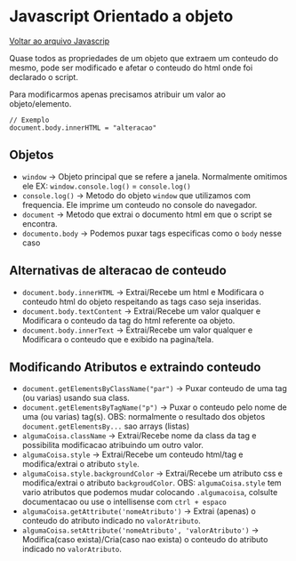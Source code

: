# Javascript Orientado a objeto

[Voltar ao arquivo Javascrip](README.md)


Quase todos as propriedades de um objeto que extraem um conteudo do mesmo, pode ser modificado e afetar o conteudo do html onde foi declarado o script.

Para modificarmos apenas precisamos atribuir um valor ao objeto/elemento.

```JS
// Exemplo
document.body.innerHTML = "alteracao"
```
## Objetos

- `window` -> Objeto principal que se refere a janela. Normalmente omitimos ele EX: `window.console.log()` = `console.log()`
- `console.log()` -> Metodo do objeto `window` que utilizamos com frequencia. Ele imprime um conteudo no console do navegador.
- `document` -> Metodo que extrai o documento html em que o script se encontra.
- `documento.body` -> Podemos puxar tags especificas como o `body` nesse caso 


## Alternativas de alteracao de conteudo

- `document.body.innerHTML` -> Extrai/Recebe um html e Modificara o conteudo html do objeto respeitando as tags caso seja inseridas.
- `document.body.textContent` -> Extrai/Recebe um valor qualquer e Modificara o conteudo da tag do html referente oa objeto.
- `document.body.innerText` -> Extrai/Recebe um valor qualquer e Modificara o conteudo que e exibido na pagina/tela.

## Modificando Atributos e extraindo conteudo

- `document.getElementsByClassName("par")` -> Puxar conteudo de uma tag (ou varias) usando sua class.
- `document.getElementsByTagName("p")` -> Puxar o conteudo pelo nome de uma (ou varias) tag(s).
OBS: normalmente o resultado dos objetos `document.getElementsBy...` sao arrays (listas)
- `algumaCoisa.className` -> Extrai/Recebe nome da class da tag e possibilita modificacao atribuindo um outro valor.
- `algumaCoisa.style` -> Extrai/Recebe um conteudo html/tag e modifica/extrai o atributo `style`.
- `algumaCoisa.style.backgroundColor` -> Extrai/Recebe um atributo css e modifica/extrai o atributo `backgroudColor`.
OBS: `algumaCoisa.style` tem vario atributos que podemos mudar colocando `.algumacoisa`, colsulte documentacao ou use o intellisense com `ctrl + espaco`
- `algumaCoisa.getAttribute('nomeAtributo')` -> Extrai (apenas) o conteudo do atributo indicado no `valorAtributo`.
- `algumaCoisa.setAttribute('nomeAtributo', 'valorAtributo')` -> Modifica(caso exista)/Cria(caso nao exista) o conteudo do atributo indicado no `valorAtributo`.